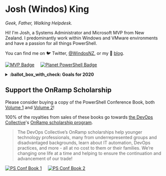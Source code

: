 # Josh (Windos) King

_Geek, Father, Walking Helpdesk._

Hi! I'm Josh, a Systems Administrator and Microsoft MVP from New Zealand.
I predominantly work within Windows and VMware environments and have a passion for all things PowerShell.

You can find me on :bird: Twitter, [@WindosNZ](https://twitter.com/WindosNZ), or my :memo: [blog](https://toastit.dev/).

[![MVP Badge](https://toastit.dev/content/images/2019/09/MVP_Logo_Horizontal_Preferred_Cyan300_CMYK_72ppi.png)](https://mvp.microsoft.com/en-us/PublicProfile/5003460?fullName=Josh%20%20King)
&nbsp;&nbsp;&nbsp;
[![Planet PowerShell Badge](https://toastit.dev/content/images/2019/09/planetpowershell-featured-badge.png)](https://www.planetpowershell.com/)

<details>
  <summary><b>:ballot_box_with_check: Goals for 2020</b></summary>
  <ul>
    <li>Pass [AZ-104](https://docs.microsoft.com/en-us/learn/certifications/exams/az-104)</li>
    <li>Start (and finish?) an eBook on Toast Notification</li>
    <li>Encourage at least 10 PRs on repos I maintain during Hacktoberfest</li>
  </ul>
</details>

## Support the OnRamp Scholarship

Please consider buying a copy of the PowerShell Conference Book, both [Volume 1](https://leanpub.com/powershell-conference-book) and [Volume 2](https://leanpub.com/psconfbook2)!

100% of the royalties from sales of these books go towards [the DevOps Collective](https://devopscollective.org/)'s [OnRamp scholarship program](https://powershell.org/summit-old/summit-onramp/onramp-scholarship/).

> The DevOps Collective’s OnRamp scholarships help younger technology professionals,
> many from underrepresented groups and disadvantaged backgrounds,
> learn about IT automation, DevOps practices, and more - all at no cost to them or their families.
> We’re changing one life at a time and helping to ensure the continuation and advancement of our trade!

[![PS Conf Book 1](https://d2sofvawe08yqg.cloudfront.net/powershell-conference-book/hero?1549494194)](https://leanpub.com/powershell-conference-book)
&nbsp;&nbsp;&nbsp;
[![PS Conf Book 2](https://d2sofvawe08yqg.cloudfront.net/psconfbook2/hero?1578179634)](https://leanpub.com/psconfbook2)
